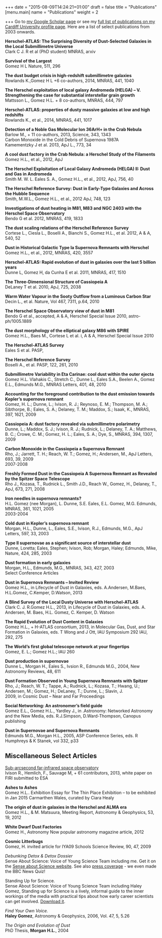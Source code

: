 +++
date = "2015-08-09T14:24:21+01:00"
draft = false
title = "Publications"
[menu.main]
name = "Publications"
weight = 2

+++
Go to [my Google Scholar page](https://scholar.google.co.uk/citations?user=Hk6f2h8AAAAJ&hl=en) or see my [full list of publications on my Cardiff University profile page](https://www.astro.cf.ac.uk/contactsandpeople/?page=full&id=151). Here are a list of select publications from 2003 onwards.

**Herschel-ATLAS: The Surprising Diversity of Dust-Selected Galaxies in the Local Submillimetre Universe**  
Clark C J. R et al (PhD student) MNRAS, arxiv  

**Survival of the Largest**  
Gomez H L Nature, 511, 296  

**The dust budget crisis in high-redshift submillimetre galaxies**  
Rowlands K.,Gomez H L +6 co-authors, 2014, MNRAS, 441, 1040  

**The Herschel exploitation of local galaxy Andromeda (HELGA) – V. Strengthening the case for substantial interstellar grain growth**  
Mattsson L., Gomez H.L. + 8 co-authors, MNRAS, 444, 797  

**Herschel-ATLAS: properties of dusty massive galaxies at low and high redshifts**  
Rowlands K., et al., 2014, MNRAS, 441, 1017  

**Detection of a Noble Gas Molecular Ion 36ArH+ in the Crab Nebula**  
Barlow M., + 11 co-authors, 2013, Science, 343, 1343  
Carbon Monoxide in the Cold Debris of Supernova 1987A  
Kamementzky J et al. 2013, ApJ L., 773, 34  

**A cool dust factory in the Crab Nebula: a Herschel Study of the Filaments**  
Gomez H.L., et al., 2012, ApJ  

**The Herschel Exploitation of Local Galaxy Andromeda (HELGA) II: Dust and Gas in Andromeda**  
Smith M. W. L. Eales S. A., Gomez H.L., et al., 2012, ApJ, 756, 40  

**The Herschel Reference Survey: Dust in Early-Type Galaxies and Across the Hubble Sequence**  
Smith, M.W.L., Gomez H.L., et al., 2012 ApJ, 748, 123  

**Investigations of dust heating in M81, M83 and NGC 2403 with the Herschel Space Observatory**  
Bendo G et al. 2012, MNRAS, 419, 1833  

**The dust scaling relations of the Herschel Reference Survey**  
Cortese L., Ciesla L., Boselli A., Bianchi S., Gomez H.L., et al. 2012, A & A, 540, 52  

**Dust in Historical Galactic Type Ia Supernova Remnants with Herschel**  
Gomez H.L., et al., 2012, MNRAS, 420, 3557  

**Herschel-ATLAS: Rapid evolution of dust in galaxies over the last 5 billion years**  
Dunne L, Gomez H, da Cunha E et al. 2011, MNRAS, 417, 1510  

**The Three-Dimensional Structure of Cassiopeia A**  
DeLaney T et al. 2010, ApJ, 725, 2038  

**Warm Water Vapour in the Sooty Outflow from a Luminous Carbon Star**  
Decin L., et al. Nature, Vol 467, 7311, p.64, 2010  

**The Herschel Space Observatory view of dust in M81**  
Bendo G et al., accepted, A & A, Herschel Special Issue 2010, astro-ph/1005.1889  

**The dust morphology of the elliptical galaxy M86 with SPIRE**  
Gomez H.L., Baes M., Cortese L et al. i, A & A, Herschel Special Issue 2010  

**The Herschel-ATLAS Survey**  
Eales S et al. PASP,  

**The Herschel Reference Survey**  
Boselli A., et al. PASP, 122, 261, 2010  

**Submillimetre Variability in Eta Carinae: cool dust within the outer ejecta**  
Gomez H.L. Vlahakis C., Stretch C., Dunne L., Eales S.A., Beelen A., Gomez E.L., Edmunds M.G., MNRAS Letters, 401, 48, 2010  

**Accounting for the foreground contribution to the dust emission towards Kepler’s supernova remnant**  
Gomez, H. L.; Dunne, L.; Ivison, R. J.; Reynoso, E. M.; Thompson, M. A.; Sibthorpe, B.; Eales, S. A.; Delaney, T. M.; Maddox, S.; Isaak, K., MNRAS, 397, 1621, 2009  

**Cassiopeia A: dust factory revealed via submillimetre polarimetry**  
Dunne, L.; Maddox, S. J.; Ivison, R. J.; Rudnick, L.; Delaney, T. A.; Matthews, B. C.; Crowe, C. M.; Gomez, H. L.; Eales, S. A.; Dye, S., MNRAS, 394, 1307, 2009  

**Carbon Monoxide in the Cassiopeia a Supernova Remnant**  
Rho, J.; Jarrett, T. H.; Reach, W. T.; Gomez, H.; Andersen, M., ApJ Letters, 693, 39, 2009  
2007-2008  

**Freshly Formed Dust in the Cassiopeia A Supernova Remnant as Revealed by the Spitzer Space Telescope**  
Rho J., Kozasa, T., Rudnick L., Smith J.D., Reach W., Gomez, H., Delaney, T., ApJ, 673, 271, 2008  

**Iron needles in supernova remnants?**  
H.L. Gomez (nee Morgan), L. Dunne, S.E. Eales, E.L. Gomez, M.G. Edmunds, MNRAS, 361, 1021, 2005  
2003-2004  

**Cold dust in Kepler’s supernova remnant**  
Morgan, H.L., Dunne, L., Eales, S.E., Ivison, R.J., Edmunds, M.G., ApJ Letters, 597, 33, 2003  

**Type II supernovae as a significant source of interstellar dust**  
Dunne, Loretta; Eales, Stephen; Ivison, Rob; Morgan, Haley; Edmunds, Mike, Nature, 424, 285, 2003  

**Dust formation in early galaxies**  
Morgan, H.L., Edmunds, M.G., MNRAS, 343, 427, 2003  
Select Conference Articles  

**Dust in Supernova Remnants – Invited Review**  
Gomez H.L., in Lifecycle of Dust in Galaxies, eds. A.Andersen, M.Baes, H.L.Gomez, C.Kemper, D.Watson, 2013  

**A Blind Survey of the Local Dusty Universe with Herschel-ATLAS**  
Clark C. J. R.Gomez H.L., 2013, in Lifecycle of Dust in Galaxies, eds. A. Andersen, M. Baes, H.L. Gomez, C. Kemper, D. Watson  

**The Rapid Evolution of Dust Content in Galaxies**  
Gomez H.L., + H-ATLAS consortium, 2013, in Molecular Gas, Dust, and Star Formation in Galaxies, eds. T Wong and J Ott, IAU Symposium 292 IAU, 292, 275  

**The World’s first global telescope network at your fingertips**  
Gomez, E. L.; Gomez H.L.; IAU 260  

**Dust production in supernovae**  
Dunne L., Morgan H., Eales S., Ivsion R., Edmunds M.G., 2004, New Astronomy Reviews, 48, 611  

**Dust Formation Observed in Young Supernova Remnants with Spitzer**  
Rho, J.; Reach, W. T.; Tappe, A.; Rudnick, L.; Kozasa, T.; Hwang, U.; Andersen, M.; Gomez, H.; DeLaney, T.; Dunne, L.; Slavin, J.  
2009, in Cosmic Dust – Near and Far Proceedings  

**Social Networking: An astronomer’s field guide**  
Gomez E.L., Gomez H.L., Yardley J., in .Astronomy: Networked Astronomy and the New Media, eds. R.J.Simpson, D.Ward-Thompson, Canopus publishing  

**Dust in Supernovae and Supernova Remnants**  
Edmunds M.G., Morgan H.L., 2005, ASP Conference Series, eds. R Humphreys & K Stanek, vol 332, p33  

## Miscellaneous Select Articles  

[Sub-arcsecond far-infrared space observatory](http://www.homepages.ucl.ac.uk/~ucapgsa/Test_docs/HighResFIR_WP.pdf)  
Ivison R., Hemlich, F., Sauvage M, + 61 contributors, 2013, white paper on FIRI submitted to ESA  

**Ashes to Ashes**  
Gomez H.L.. Exhibition Essay for The Thin Place Exhibition – to be exhibited in Jan 2015 Carmarthen Wales, curated by Ciara Healy  

**The origin of dust in galaxies in the Herschel and ALMA era**  
Gomez H.L., & M. Matsuura, Meeting Report, Astronomy & Geophysics, 53, 19, 2012  

**White Dwarf Dust Factories**  
Gomez H., Astronomy Now popular astronomy magazine article, 2012  

**Cosmic Litterbugs**  
Gomez, H. invited article for IYA09 Schools Science Review, 90, 47, 2009  

*Debunking Detox & Detox Dossier*  
Sense About Science: Voice of Young Science Team including me. Get it on the [Sense about Science website](http://www.senseaboutscience.org.uk/index.php/site/project/14/). See also [press coverage](http://www.senseaboutscience.org.uk/index.php/site/project/48/) - we even made the BBC News Quiz!  

Standing Up for Science.  
Sense About Science: Voice of Young Science Team including Haley Gomez, Standing up for Science is a lively, informal guide to the inner workings of the media with practical tips about how early career scientists can get involved. [Download it](http://www.senseaboutscience.org.uk/index.php/site/about/103).  

*Find Your Own Voice.*  
**Haley Gomez**, Astronomy & Geophysics, 2006, Vol. 47, 5, 5.26  

*The Origin and Evolution of Dust*  
PhD Thesis, **Morgan H.L.**, 2004  

